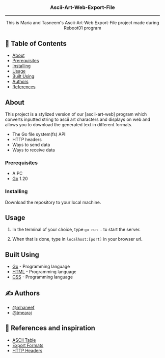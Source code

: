<h3 align="center">Ascii-Art-Web-Export-File</h3>

<div align="center">

</div>

---

<p align="center"> This is Maria and Tasneem's Ascii-Art-Web Export-File project made during Reboot01 program
    <br> 
</p>

## 📝 Table of Contents

- [About](#about)
- [Prerequisites](#prerequisites)
- [Installing](#installing)
- [Usage](#usage)
- [Built Using](#built_using)
- [Authors](#authors)
- [References](#references)

## About <a name = "about"></a>

This project is a stylized version of our [ascii-art-web] program which converts inputted string to ascii art characters and displays on web and allows you to download the generated text in different formats.

- The Go file system(fs) API
- HTTP headers
- Ways to send data 
- Ways to receive data

### Prerequisites <a name = "prerequisites"></a>

- A PC
- [Go](https://go.dev/) 1.20

### Installing <a name = "installing"></a>

Download the repository to your local machine.

## Usage <a name="usage"></a>

1. In the terminal of your choice, type `go run .` to start the server.

2. When that is done, type in `localhost:[port]` in your browser url.

## Built Using <a name = "built_using"></a>

- [Go](https://go.dev/) - Programming language
- [HTML](https://www.w3schools.com/html/) - Programming language
- [CSS](https://www.w3schools.com/css/) - Programming language

## ✍️ Authors <a name = "authors"></a>

- [@mhaneef](https://learn.reboot01.com/git/mhaneef)
- [@tmearaj](https://learn.reboot01.com/git/tmearaj)

## 🎉 References and inspiration <a name = "references"></a>

- [ASCII Table](https://www.alpharithms.com/ascii-table-512119/)
- [Export Formats](https://en.wikipedia.org/wiki/Document_file_format)
- [HTTP Headers](https://developer.mozilla.org/en-US/docs/Web/HTTP/Headers)
